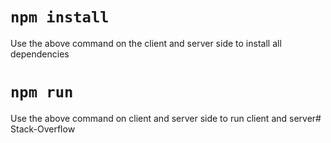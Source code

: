 # `npm install`
Use the above command on the client and server side to install all dependencies

# `npm run`
Use the above command on client and server side to run client and server#   S t a c k - O v e r f l o w  
 